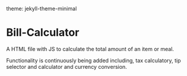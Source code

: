 theme: jekyll-theme-minimal
# Bill-Calculator
A HTML file with JS to calculate the total amount of an item or meal. 

Functionality is continuously being added including, tax calculatory, tip selector and calculator and currency conversion. 
